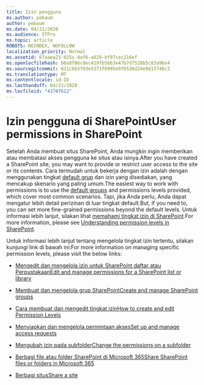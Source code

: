 ```yaml
---
title: Izin pengguna
ms.author: pebaum
author: pebaum
ms.date: 04/21/2020
ms.audience: ITPro
ms.topic: article
ROBOTS: NOINDEX, NOFOLLOW
localization_priority: Normal
ms.assetid: 67aaea23-025c-4af6-a826-bf97cec216ef
ms.openlocfilehash: b0a8f86c8ec419fb5b63e47b7d7528b5c83a96e4
ms.sourcegitcommit: 631cbb5f03e5371f0995e976536d24e9d13746c3
ms.translationtype: MT
ms.contentlocale: id-ID
ms.lasthandoff: 04/22/2020
ms.locfileid: "43767612"
---
```

# <a name="user-permissions-in-sharepoint"></a><span data-ttu-id="f15a7-102">Izin pengguna di SharePoint</span><span class="sxs-lookup"><span data-stu-id="f15a7-102">User permissions in SharePoint</span></span>

<span data-ttu-id="f15a7-103">Setelah Anda membuat situs SharePoint, Anda mungkin ingin memberikan atau membatasi akses pengguna ke situs atau isinya.</span><span class="sxs-lookup"><span data-stu-id="f15a7-103">After you have created a SharePoint site, you may want to provide or restrict user access to the site or its contents.</span></span> <span data-ttu-id="f15a7-104">Cara termudah untuk bekerja dengan izin adalah dengan menggunakan tingkat [default grup](https://docs.microsoft.com/sharepoint/default-sharepoint-groups) dan izin yang disediakan, yang mencakup skenario yang paling umum.</span><span class="sxs-lookup"><span data-stu-id="f15a7-104">The easiest way to work with permissions is to use the [default groups](https://docs.microsoft.com/sharepoint/default-sharepoint-groups) and permissions levels provided, which cover most common scenarios.</span></span> <span data-ttu-id="f15a7-105">Tapi, jika Anda perlu, Anda dapat mengatur lebih detail perizinan di luar tingkat default.</span><span class="sxs-lookup"><span data-stu-id="f15a7-105">But, if you need to, you can set more fine-grained permissions beyond the default levels.</span></span> <span data-ttu-id="f15a7-106">Untuk informasi lebih lanjut, silakan lihat [memahami tingkat izin di SharePoint](https://docs.microsoft.com/sharepoint/understanding-permission-levels).</span><span class="sxs-lookup"><span data-stu-id="f15a7-106">For more information, please see [Understanding permission levels in SharePoint](https://docs.microsoft.com/sharepoint/understanding-permission-levels).</span></span>

<span data-ttu-id="f15a7-107">Untuk informasi lebih lanjut tentang mengelola tingkat izin tertentu, silakan kunjungi link di bawah ini:</span><span class="sxs-lookup"><span data-stu-id="f15a7-107">For more information on managing specific permission levels, please visit the below links:</span></span>

- [<span data-ttu-id="f15a7-108">Mengedit dan mengelola izin untuk SharePoint daftar atau Perpustakaan</span><span class="sxs-lookup"><span data-stu-id="f15a7-108">Edit and manage permissions for a SharePoint list or library</span></span>](https://support.office.com/article/customize-permissions-for-a-sharepoint-list-or-library-02d770f3-59eb-4910-a608-5f84cc297782)

- [<span data-ttu-id="f15a7-109">Membuat dan mengelola grup SharePoint</span><span class="sxs-lookup"><span data-stu-id="f15a7-109">Create and manage SharePoint groups</span></span>](https://docs.microsoft.com/sharepoint/customize-sharepoint-site-permissions)

- [<span data-ttu-id="f15a7-110">Cara membuat dan mengedit tingkat izin</span><span class="sxs-lookup"><span data-stu-id="f15a7-110">How to create and edit Permission Levels</span></span>](https://docs.microsoft.com/sharepoint/how-to-create-and-edit-permission-levels)

- [<span data-ttu-id="f15a7-111">Menyiapkan dan mengelola permintaan akses</span><span class="sxs-lookup"><span data-stu-id="f15a7-111">Set up and manage access requests</span></span>](https://support.office.com/article/set-up-and-manage-access-requests-94b26e0b-2822-49d4-929a-8455698654b3)

- [<span data-ttu-id="f15a7-112">Mengubah izin pada subfolder</span><span class="sxs-lookup"><span data-stu-id="f15a7-112">Change the permissions on a subfolder</span></span>](https://support.office.com/article/change-the-permissions-on-a-subfolder-5427bd7c-f20a-4f75-8cf2-5359dd45a1a6)

- [<span data-ttu-id="f15a7-113">Berbagi file atau folder SharePoint di Microsoft 365</span><span class="sxs-lookup"><span data-stu-id="f15a7-113">Share SharePoint files or folders in Microsoft 365</span></span>](https://support.office.com/article/share-sharepoint-files-or-folders-1fe37332-0f9a-4719-970e-d2578da4941c)

- [<span data-ttu-id="f15a7-114">Berbagi situs</span><span class="sxs-lookup"><span data-stu-id="f15a7-114">Share a site</span></span>](https://support.office.com/article/share-a-site-958771a8-d041-4eb8-b51c-afea2eae3658)
